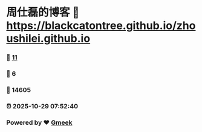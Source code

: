 # 周仕磊的博客 :link: https://blackcatontree.github.io/zhoushilei.github.io 
### :page_facing_up: [11](https://blackcatontree.github.io/zhoushilei.github.io/tag.html) 
### :speech_balloon: 6 
### :hibiscus: 14605 
### :alarm_clock: 2025-10-29 07:52:40 
### Powered by :heart: [Gmeek](https://github.com/Meekdai/Gmeek)
